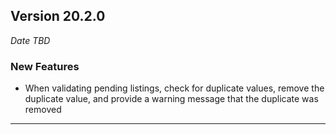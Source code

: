 ## Version 20.2.0
_Date TBD_

### New Features
* When validating pending listings, check for duplicate values, remove the duplicate value, and provide a warning message that the duplicate was removed

---

